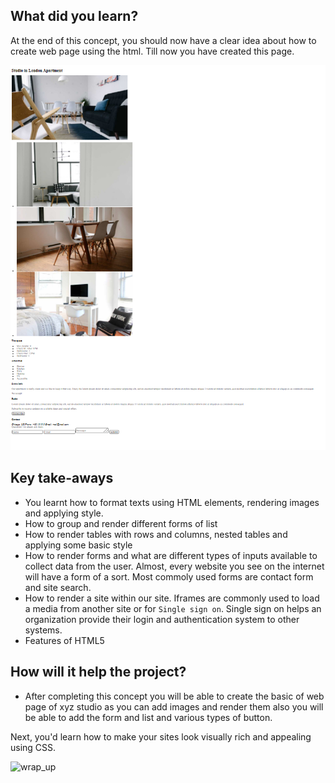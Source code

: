 ## What did you learn?

At the end of this concept, you should now have a clear idea about how to create web page using the html. Till now you have created this page.

![wrap_up](https://raw.githubusercontent.com/greyatom-school/the-minerva-project/master/FEWD/sprint_1/1.Basics_of_HTML/images/wrap_up.png)

## Key take-aways

- You learnt how to format texts using HTML elements, rendering images and applying style.
- How to group and render different forms of list
- How to render tables with rows and columns, nested tables and applying some basic style
- How to render forms and what are different types of inputs available to collect data from the user. Almost, every website you see on the internet will have a form of a sort. Most commoly used forms are contact form and site search.
- How to render a site within our site. Iframes are commonly used to load a media from another site or for `Single sign on`. Single sign on helps an organization provide their login and authentication system to other systems.
- Features of HTML5

## How will it help the project?

- After completing this concept you will be able to create the basic of web page of xyz studio as you can add images and render them also you will be able to add the form and list and various types of button.

Next, you'd learn how to make your sites look visually rich and appealing using CSS.

![wrap_up](hhttps://raw.githubusercontent.com/greyatom-school/the-minerva-project/master/FEWD/sprint_1/2.Basics_of_CSS/images/final.png)
